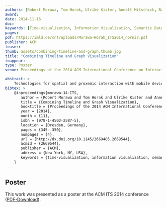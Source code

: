 ```yaml
---
authors: [Robert Morawa, Tom Horak, Ulrike Kister, Annett Mitschick, Raimund Dachselt]
award:
date: 2014-11-16
doi:
keywords: [Time-visualization, Information Visualization, Semantic Data]
pages:
pdf: https://imld.de/cnt/uploads/Morawa-Horak_ITS2014_nornir.pdf
publisher: ACM
teaser:
thumb: assets/combining-timeline-and-graph.thumb.jpg
title: "Combining Timeline and Graph Visualization"
toappear:
type: Poster
venue: Proceedings of the 2014 ACM International Conference on Interactive Tabletops and Surfaces

abstract: >
    Technologies for spatial and proxemic interaction with mobile devices depend inherently on the ability to obtain information on the device’s position (i.e., to localize the device). Numerous technologies have been proposed for this, each with their own strengths and weaknesses, but deciding which one to use in a particular context is challenging. In this paper, we examine current technologies for the localization of mobile devices and categorize them into a taxonomy based on their technological similarity. By considering numerous properties (e.g., precision, battery usage, scalability, required infrastructure, deployment) and discussing how these impact usability in different scenarios, we aim to allow other researchers informed decisions on the localization techniques to use for a particular application case.
bibtex: >
    @inproceedings{morawa-14-ITS,
       author = {Robert Morawa and Tom Horak and Ulrike Kister and Annett Mitschick and Raimund Dachselt},
       title = {Combining Timeline and Graph Visualization},
       booktitle = {Proceedings of the 2014 ACM International Conference on Interactive Tabletops and Surfaces},
       year = {2014},
       month = {11},
       isbn = {978-1-4503-2587-5},
       location = {Dresden, Germany},
       pages = {345--350},
       numpages = {4},
       url = {http://dx.doi.org/10.1145/2669485.2669544},
       acmid = {2669544},
       publisher = {ACM},
       address = {New York, NY, USA},
       keywords = {time-visualization, information visualization, semantic data}
    }
---
```


## Poster
This work was presented as a poster at the ACM ITS 2014 conference ([PDF-Download](https://imld.de/cnt/uploads/Morawa-Horak_ITS2014_poster.pdf)).